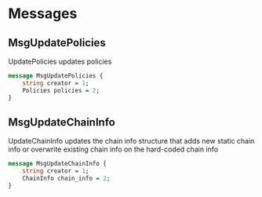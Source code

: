 # Messages

## MsgUpdatePolicies

UpdatePolicies updates policies

```proto
message MsgUpdatePolicies {
	string creator = 1;
	Policies policies = 2;
}
```

## MsgUpdateChainInfo

UpdateChainInfo updates the chain info structure that adds new static chain info or overwrite existing chain info
on the hard-coded chain info

```proto
message MsgUpdateChainInfo {
	string creator = 1;
	ChainInfo chain_info = 2;
}
```

